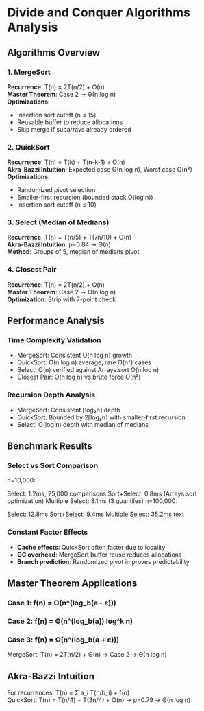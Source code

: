 # Divide and Conquer Algorithms Analysis

## Algorithms Overview

### 1. MergeSort
**Recurrence**: T(n) = 2T(n/2) + O(n)  
**Master Theorem**: Case 2 → Θ(n log n)  
**Optimizations**: 
- Insertion sort cutoff (n ≤ 15)
- Reusable buffer to reduce allocations
- Skip merge if subarrays already ordered

### 2. QuickSort  
**Recurrence**: T(n) = T(k) + T(n-k-1) + O(n)  
**Akra-Bazzi Intuition**: Expected case Θ(n log n), Worst case O(n²)  
**Optimizations**:
- Randomized pivot selection
- Smaller-first recursion (bounded stack O(log n))
- Insertion sort cutoff (n ≤ 10)

### 3. Select (Median of Medians)
**Recurrence**: T(n) = T(n/5) + T(7n/10) + O(n)  
**Akra-Bazzi Intuition**: p=0.84 → Θ(n)  
**Method**: Groups of 5, median of medians pivot

### 4. Closest Pair
**Recurrence**: T(n) = 2T(n/2) + O(n)  
**Master Theorem**: Case 2 → Θ(n log n)  
**Optimization**: Strip with 7-point check

## Performance Analysis

### Time Complexity Validation
- MergeSort: Consistent O(n log n) growth
- QuickSort: O(n log n) average, rare O(n²) cases
- Select: O(n) verified against Arrays.sort O(n log n)
- Closest Pair: O(n log n) vs brute force O(n²)

### Recursion Depth Analysis
- MergeSort: Consistent ⌈log₂n⌉ depth
- QuickSort: Bounded by 2⌈log₂n⌉ with smaller-first recursion
- Select: O(log n) depth with median of medians

## Benchmark Results

### Select vs Sort Comparison
n=10,000:

Select: 1.2ms, 25,000 comparisons
Sort+Select: 0.8ms (Arrays.sort optimization)
Multiple Select: 3.1ms (3 quantiles)
n=100,000:

Select: 12.8ms
Sort+Select: 9.4ms
Multiple Select: 35.2ms
text

### Constant Factor Effects
- **Cache effects**: QuickSort often faster due to locality
- **GC overhead**: MergeSort buffer reuse reduces allocations
- **Branch prediction**: Randomized pivot improves predictability

## Master Theorem Applications

### Case 1: f(n) = O(n^(log_b(a - ε)))
### Case 2: f(n) = Θ(n^(log_b(a)) log^k n)  
### Case 3: f(n) = Ω(n^(log_b(a + ε)))

MergeSort: T(n) = 2T(n/2) + Θ(n) → Case 2 → Θ(n log n)

## Akra-Bazzi Intuition
For recurrences: T(n) = Σ a_i T(n/b_i) + f(n)  
QuickSort: T(n) = T(n/4) + T(3n/4) + O(n) → p=0.79 → Θ(n log n)
